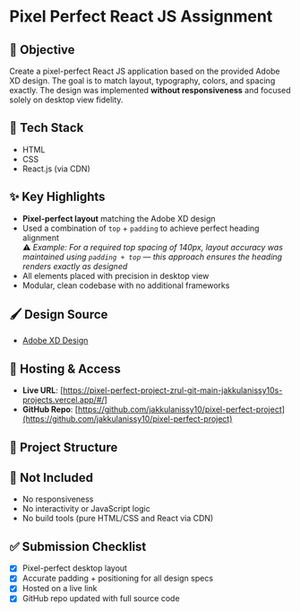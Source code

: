 # Pixel Perfect React JS Assignment

## 🎯 Objective

Create a pixel-perfect React JS application based on the provided Adobe XD design. The goal is to match layout, typography, colors, and spacing exactly. The design was implemented **without responsiveness** and focused solely on desktop view fidelity.

## 🧱 Tech Stack

- HTML
- CSS
- React.js (via CDN)

## ✨ Key Highlights

- **Pixel-perfect layout** matching the Adobe XD design
- Used a combination of `top` + `padding` to achieve perfect heading alignment  
  ⚠️ *Example: For a required top spacing of 140px, layout accuracy was maintained using `padding + top` — this approach ensures the heading renders exactly as designed*
- All elements placed with precision in desktop view
- Modular, clean codebase with no additional frameworks

## 🖌️ Design Source

- [Adobe XD Design](https://xd.adobe.com/view/b68eea25-003d-4a5d-8fdd-d463eeb20b32-e3dd)

## 🚀 Hosting & Access

- **Live URL**: [https://pixel-perfect-project-zrul-git-main-jakkulanissy10s-projects.vercel.app/#/]
- **GitHub Repo**: [https://github.com/jakkulanissy10/pixel-perfect-project](https://github.com/jakkulanissy10/pixel-perfect-project)

## 📁 Project Structure


## 🚫 Not Included

- No responsiveness
- No interactivity or JavaScript logic
- No build tools (pure HTML/CSS and React via CDN)

## ✅ Submission Checklist

- [x] Pixel-perfect desktop layout
- [x] Accurate padding + positioning for all design specs
- [x] Hosted on a live link
- [x] GitHub repo updated with full source code
